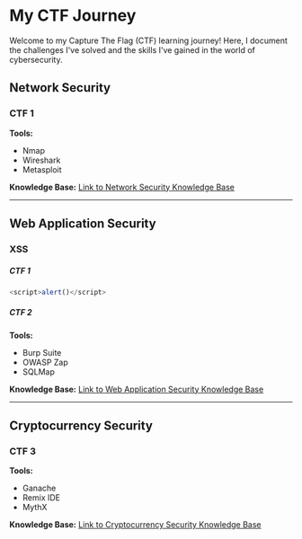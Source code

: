 # My CTF Journey

Welcome to my Capture The Flag (CTF) learning journey! Here, I document the challenges I've solved and the skills I've gained in the world of cybersecurity.


## Network Security

### CTF 1

**Tools:**
- Nmap
- Wireshark
- Metasploit

**Knowledge Base:**
[Link to Network Security Knowledge Base](#)

---

## Web Application Security
### XSS
##### CTF 1  
```javascript
<script>alert()</script>
```


##### CTF 2
**Tools:**
- Burp Suite
- OWASP Zap
- SQLMap

**Knowledge Base:**
[Link to Web Application Security Knowledge Base](#)

---

## Cryptocurrency Security

### CTF 3

**Tools:**
- Ganache
- Remix IDE
- MythX

**Knowledge Base:**
[Link to Cryptocurrency Security Knowledge Base](#)

